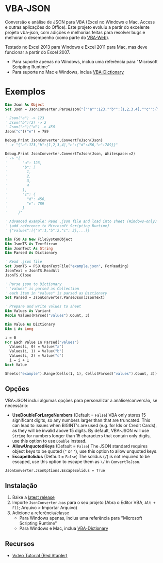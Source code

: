 # VBA-JSON

Conversão e análise de JSON para VBA (Excel no Windows e Mac, Access e outras aplicações do Office).
Este projeto evoluiu a partir do excelente projeto vba-json, com adições e melhorias feitas para resolver bugs e melhorar o desempenho (como parte do [VBA-Web](https://github.com/VBA-tools/VBA-Web)).

Testado no Excel 2013 para Windows e Excel 2011 para Mac, mas deve funcionar a partir do Excel 2007.

- Para suporte apenas no Windows, inclua uma referência para "Microsoft Scripting Runtime"
- Para suporte no Mac e Windows, inclua [VBA-Dictionary](https://github.com/VBA-tools/VBA-Dictionary)

# Exemplos

```vb
Dim Json As Object
Set Json = JsonConverter.ParseJson("{""a"":123,""b"":[1,2,3,4],""c"":{""d"":456}}")

' Json("a") -> 123
' Json("b")(2) -> 2
' Json("c")("d") -> 456
Json("c")("e") = 789

Debug.Print JsonConverter.ConvertToJson(Json)
' -> "{"a":123,"b":[1,2,3,4],"c":{"d":456,"e":789}}"

Debug.Print JsonConverter.ConvertToJson(Json, Whitespace:=2)
' -> "{
'       "a": 123,
'       "b": [
'         1,
'         2,
'         3,
'         4
'       ],
'       "c": {
'         "d": 456,
'         "e": 789  
'       }
'     }"
```

```vb
' Advanced example: Read .json file and load into sheet (Windows-only)
' (add reference to Microsoft Scripting Runtime)
' {"values":[{"a":1,"b":2,"c": 3},...]}

Dim FSO As New FileSystemObject
Dim JsonTS As TextStream
Dim JsonText As String
Dim Parsed As Dictionary

' Read .json file
Set JsonTS = FSO.OpenTextFile("example.json", ForReading)
JsonText = JsonTS.ReadAll
JsonTS.Close

' Parse json to Dictionary
' "values" is parsed as Collection
' each item in "values" is parsed as Dictionary
Set Parsed = JsonConverter.ParseJson(JsonText)

' Prepare and write values to sheet
Dim Values As Variant
ReDim Values(Parsed("values").Count, 3)

Dim Value As Dictionary
Dim i As Long

i = 0
For Each Value In Parsed("values")
  Values(i, 0) = Value("a")
  Values(i, 1) = Value("b")
  Values(i, 2) = Value("c")
  i = i + 1
Next Value

Sheets("example").Range(Cells(1, 1), Cells(Parsed("values").Count, 3)) = Values
```

## Opções

VBA-JSON inclui algumas opções para personalizar a análise/conversão, se necessário:

- __UseDoubleForLargeNumbers__ (Default = `False`) VBA only stores 15 significant digits, so any numbers larger than that are truncated.
  This can lead to issues when BIGINT's are used (e.g. for Ids or Credit Cards), as they will be invalid above 15 digits.
  By default, VBA-JSON will use `String` for numbers longer than 15 characters that contain only digits, use this option to use `Double` instead.
- __AllowUnquotedKeys__ (Default = `False`) The JSON standard requires object keys to be quoted (`"` or `'`), use this option to allow unquoted keys.
- __EscapeSolidus__ (Default = `False`) The solidus (`/`) is not required to be escaped, use this option to escape them as `\/` in `ConvertToJson`.

```VB.net
JsonConverter.JsonOptions.EscapeSolidus = True
```

## Instalação

1. Baixe a [latest release](https://github.com/VBA-tools/VBA-JSON/releases)
2. Importe `JsonConverter.bas` para o seu projeto (Abra o Editor VBA, `Alt + F11`; Arquivo > Importar Arquivo)
3. Adicione a referência/classe
   - Para Windows apenas, inclua uma referência para "Microsoft Scripting Runtime"
   - Para Windows e Mac, inclua [VBA-Dictionary](https://github.com/VBA-tools/VBA-Dictionary)

## Recursos

- [Vídeo Tutorial (Red Stapler)](https://youtu.be/CFFLRmHsEAs)
